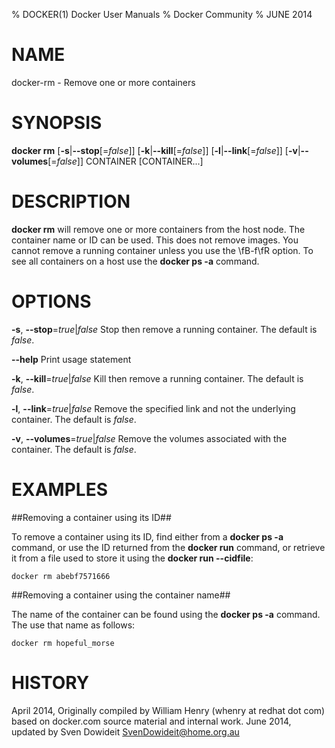 % DOCKER(1) Docker User Manuals
% Docker Community
% JUNE 2014
# NAME
docker-rm - Remove one or more containers

# SYNOPSIS
**docker rm**
[**-s**|**--stop**[=*false*]]
[**-k**|**--kill**[=*false*]]
[**-l**|**--link**[=*false*]]
[**-v**|**--volumes**[=*false*]]
 CONTAINER [CONTAINER...]

# DESCRIPTION

**docker rm** will remove one or more containers from the host node. The
container name or ID can be used. This does not remove images. You cannot
remove a running container unless you use the \fB-f\fR option. To see all
containers on a host use the **docker ps -a** command.

# OPTIONS
**-s**, **--stop**=*true*|*false*
   Stop then remove a running container. The default is *false*.

**--help**
  Print usage statement

**-k**, **--kill**=*true*|*false*
   Kill then remove a running container. The default is *false*.

**-l**, **--link**=*true*|*false*
   Remove the specified link and not the underlying container. The default is *false*.

**-v**, **--volumes**=*true*|*false*
   Remove the volumes associated with the container. The default is *false*.

# EXAMPLES

##Removing a container using its ID##

To remove a container using its ID, find either from a **docker ps -a**
command, or use the ID returned from the **docker run** command, or retrieve
it from a file used to store it using the **docker run --cidfile**:

    docker rm abebf7571666

##Removing a container using the container name##

The name of the container can be found using the **docker ps -a**
command. The use that name as follows:

    docker rm hopeful_morse

# HISTORY
April 2014, Originally compiled by William Henry (whenry at redhat dot com)
based on docker.com source material and internal work.
June 2014, updated by Sven Dowideit <SvenDowideit@home.org.au>
